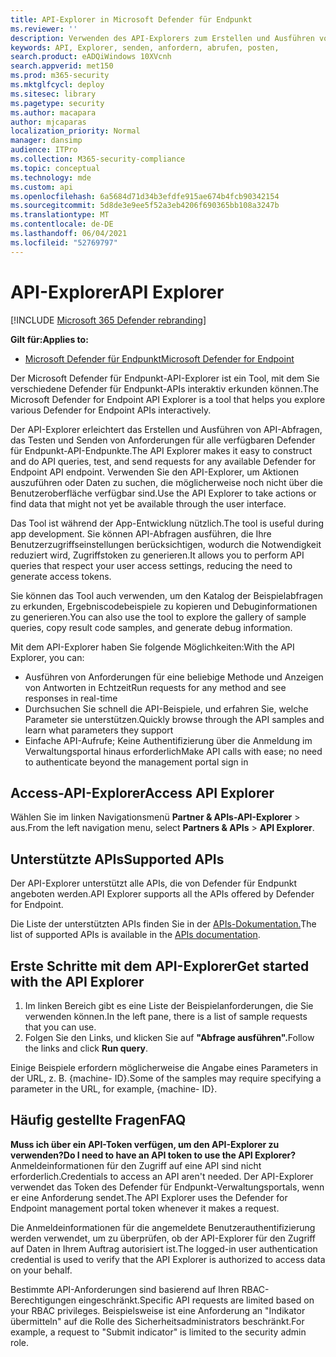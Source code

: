 ```yaml
---
title: API-Explorer in Microsoft Defender für Endpunkt
ms.reviewer: ''
description: Verwenden des API-Explorers zum Erstellen und Ausführen von API-Abfragen, zum Testen und Senden von Anforderungen für alle verfügbaren APIs
keywords: API, Explorer, senden, anfordern, abrufen, posten,
search.product: eADQiWindows 10XVcnh
search.appverid: met150
ms.prod: m365-security
ms.mktglfcycl: deploy
ms.sitesec: library
ms.pagetype: security
ms.author: macapara
author: mjcaparas
localization_priority: Normal
manager: dansimp
audience: ITPro
ms.collection: M365-security-compliance
ms.topic: conceptual
ms.technology: mde
ms.custom: api
ms.openlocfilehash: 6a5684d71d34b3efdfe915ae674b4fcb90342154
ms.sourcegitcommit: 5d8de3e9ee5f52a3eb4206f690365bb108a3247b
ms.translationtype: MT
ms.contentlocale: de-DE
ms.lasthandoff: 06/04/2021
ms.locfileid: "52769797"
---
```

# <a name="api-explorer"></a><span data-ttu-id="248ee-104">API-Explorer</span><span class="sxs-lookup"><span data-stu-id="248ee-104">API Explorer</span></span>

[!INCLUDE [Microsoft 365 Defender rebranding](../../includes/microsoft-defender.md)]

<span data-ttu-id="248ee-105">**Gilt für:**</span><span class="sxs-lookup"><span data-stu-id="248ee-105">**Applies to:**</span></span>
- [<span data-ttu-id="248ee-106">Microsoft Defender für Endpunkt</span><span class="sxs-lookup"><span data-stu-id="248ee-106">Microsoft Defender for Endpoint</span></span>](https://go.microsoft.com/fwlink/?linkid=2154037)


<span data-ttu-id="248ee-107">Der Microsoft Defender für Endpunkt-API-Explorer ist ein Tool, mit dem Sie verschiedene Defender für Endpunkt-APIs interaktiv erkunden können.</span><span class="sxs-lookup"><span data-stu-id="248ee-107">The Microsoft Defender for Endpoint API Explorer is a tool that helps you explore various Defender for Endpoint APIs interactively.</span></span> 

<span data-ttu-id="248ee-108">Der API-Explorer erleichtert das Erstellen und Ausführen von API-Abfragen, das Testen und Senden von Anforderungen für alle verfügbaren Defender für Endpunkt-API-Endpunkte.</span><span class="sxs-lookup"><span data-stu-id="248ee-108">The API Explorer makes it easy to construct and do API queries, test, and send requests for any available Defender for Endpoint API endpoint.</span></span> <span data-ttu-id="248ee-109">Verwenden Sie den API-Explorer, um Aktionen auszuführen oder Daten zu suchen, die möglicherweise noch nicht über die Benutzeroberfläche verfügbar sind.</span><span class="sxs-lookup"><span data-stu-id="248ee-109">Use the API Explorer to take actions or find data that might not yet be available through the user interface.</span></span>

<span data-ttu-id="248ee-110">Das Tool ist während der App-Entwicklung nützlich.</span><span class="sxs-lookup"><span data-stu-id="248ee-110">The tool is useful during app development.</span></span> <span data-ttu-id="248ee-111">Sie können API-Abfragen ausführen, die Ihre Benutzerzugriffseinstellungen berücksichtigen, wodurch die Notwendigkeit reduziert wird, Zugriffstoken zu generieren.</span><span class="sxs-lookup"><span data-stu-id="248ee-111">It allows you to perform API queries that respect your user access settings, reducing the need to generate access tokens.</span></span>

<span data-ttu-id="248ee-112">Sie können das Tool auch verwenden, um den Katalog der Beispielabfragen zu erkunden, Ergebniscodebeispiele zu kopieren und Debuginformationen zu generieren.</span><span class="sxs-lookup"><span data-stu-id="248ee-112">You can also use the tool to explore the gallery of sample queries, copy result code samples, and generate debug information.</span></span>

<span data-ttu-id="248ee-113">Mit dem API-Explorer haben Sie folgende Möglichkeiten:</span><span class="sxs-lookup"><span data-stu-id="248ee-113">With the API Explorer, you can:</span></span>

- <span data-ttu-id="248ee-114">Ausführen von Anforderungen für eine beliebige Methode und Anzeigen von Antworten in Echtzeit</span><span class="sxs-lookup"><span data-stu-id="248ee-114">Run requests for any method and see responses in real-time</span></span>
- <span data-ttu-id="248ee-115">Durchsuchen Sie schnell die API-Beispiele, und erfahren Sie, welche Parameter sie unterstützen.</span><span class="sxs-lookup"><span data-stu-id="248ee-115">Quickly browse through the API samples and learn what parameters they support</span></span>
- <span data-ttu-id="248ee-116">Einfache API-Aufrufe; Keine Authentifizierung über die Anmeldung im Verwaltungsportal hinaus erforderlich</span><span class="sxs-lookup"><span data-stu-id="248ee-116">Make API calls with ease; no need to authenticate beyond the management portal sign in</span></span>

## <a name="access-api-explorer"></a><span data-ttu-id="248ee-117">Access-API-Explorer</span><span class="sxs-lookup"><span data-stu-id="248ee-117">Access API Explorer</span></span>

<span data-ttu-id="248ee-118">Wählen Sie im linken Navigationsmenü **Partner & APIs-API-Explorer**  >  aus.</span><span class="sxs-lookup"><span data-stu-id="248ee-118">From the left navigation menu, select **Partners & APIs** > **API Explorer**.</span></span>

## <a name="supported-apis"></a><span data-ttu-id="248ee-119">Unterstützte APIs</span><span class="sxs-lookup"><span data-stu-id="248ee-119">Supported APIs</span></span>

<span data-ttu-id="248ee-120">Der API-Explorer unterstützt alle APIs, die von Defender für Endpunkt angeboten werden.</span><span class="sxs-lookup"><span data-stu-id="248ee-120">API Explorer supports all the APIs offered by Defender for Endpoint.</span></span>
  
<span data-ttu-id="248ee-121">Die Liste der unterstützten APIs finden Sie in der [APIs-Dokumentation.](apis-intro.md)</span><span class="sxs-lookup"><span data-stu-id="248ee-121">The list of supported APIs is available in the [APIs documentation](apis-intro.md).</span></span> 

## <a name="get-started-with-the-api-explorer"></a><span data-ttu-id="248ee-122">Erste Schritte mit dem API-Explorer</span><span class="sxs-lookup"><span data-stu-id="248ee-122">Get started with the API Explorer</span></span>

1. <span data-ttu-id="248ee-123">Im linken Bereich gibt es eine Liste der Beispielanforderungen, die Sie verwenden können.</span><span class="sxs-lookup"><span data-stu-id="248ee-123">In the left pane, there is a list of sample requests that you can use.</span></span> 
2. <span data-ttu-id="248ee-124">Folgen Sie den Links, und klicken Sie auf **"Abfrage ausführen".**</span><span class="sxs-lookup"><span data-stu-id="248ee-124">Follow the links and click **Run query**.</span></span> 

<span data-ttu-id="248ee-125">Einige Beispiele erfordern möglicherweise die Angabe eines Parameters in der URL, z. B. {machine- ID}.</span><span class="sxs-lookup"><span data-stu-id="248ee-125">Some of the samples may require specifying a parameter in the URL, for example, {machine- ID}.</span></span>

## <a name="faq"></a><span data-ttu-id="248ee-126">Häufig gestellte Fragen</span><span class="sxs-lookup"><span data-stu-id="248ee-126">FAQ</span></span>

<span data-ttu-id="248ee-127">**Muss ich über ein API-Token verfügen, um den API-Explorer zu verwenden?**</span><span class="sxs-lookup"><span data-stu-id="248ee-127">**Do I need to have an API token to use the API Explorer?**</span></span> <br>
<span data-ttu-id="248ee-128">Anmeldeinformationen für den Zugriff auf eine API sind nicht erforderlich.</span><span class="sxs-lookup"><span data-stu-id="248ee-128">Credentials to access an API aren't needed.</span></span> <span data-ttu-id="248ee-129">Der API-Explorer verwendet das Token des Defender für Endpunkt-Verwaltungsportals, wenn er eine Anforderung sendet.</span><span class="sxs-lookup"><span data-stu-id="248ee-129">The API Explorer uses the Defender for Endpoint management portal token whenever it makes a request.</span></span>

<span data-ttu-id="248ee-130">Die Anmeldeinformationen für die angemeldete Benutzerauthentifizierung werden verwendet, um zu überprüfen, ob der API-Explorer für den Zugriff auf Daten in Ihrem Auftrag autorisiert ist.</span><span class="sxs-lookup"><span data-stu-id="248ee-130">The logged-in user authentication credential is used to verify that the API Explorer is authorized to access data on your behalf.</span></span>

<span data-ttu-id="248ee-131">Bestimmte API-Anforderungen sind basierend auf Ihren RBAC-Berechtigungen eingeschränkt.</span><span class="sxs-lookup"><span data-stu-id="248ee-131">Specific API requests are limited based on your RBAC privileges.</span></span> <span data-ttu-id="248ee-132">Beispielsweise ist eine Anforderung an "Indikator übermitteln" auf die Rolle des Sicherheitsadministrators beschränkt.</span><span class="sxs-lookup"><span data-stu-id="248ee-132">For example, a request to "Submit indicator" is limited to the security admin role.</span></span> 
